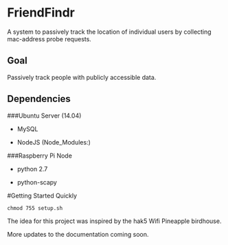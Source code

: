 # FriendFindr
A system to passively track the location of individual users by collecting mac-address probe requests.
## Goal
Passively track people with publicly accessible data.

## Dependencies

###Ubuntu Server (14.04)
* MySQL

* NodeJS (Node_Modules:)

###Raspberry Pi Node
* python 2.7

* python-scapy

#Getting Started Quickly

`chmod 755 setup.sh`

The idea for this project was inspired by the hak5 Wifi Pineapple birdhouse.

More updates to the documentation coming soon.